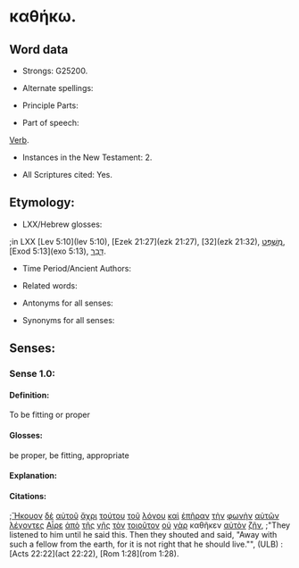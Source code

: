 # καθήκω.

<!-- Status: S3=Needs2ndReview -->
<!-- Lexica used for edits: BDAG, LN, FFM, A-S -->

## Word data

* Strongs: G25200.


* Alternate spellings:

* Principle Parts: 

* Part of speech: 

[Verb](http://ugg.readthedocs.io/en/latest/verb.html).

* Instances in the New Testament: 2.

* All Scriptures cited: Yes.

## Etymology: 

* LXX/Hebrew glosses: 

;in LXX [Lev 5:10](lev 5:10), [Ezek 21:27](ezk 21:27), [32](ezk 21:32), [מִשְׁפָּט](//en-uhal/H4941), [Exod 5:13](exo 5:13), [דָּבָר](//en-uhal/H1696).

* Time Period/Ancient Authors: 

* Related words: 

* Antonyms for all senses:

* Synonyms for all senses: 

## Senses:

### Sense 1.0:

#### Definition: 

To be fitting or proper

#### Glosses:

be proper, be fitting, appropriate

#### Explanation:

#### Citations:

;[Ἤκουον](../G01910/01.md) [δὲ](../G11610/01.md) [αὐτοῦ](../G08460/01.md) [ἄχρι](../G08910/01.md) [τούτου](../G37780/01.md) [τοῦ](../G35880/01.md) [λόγου](../G30560/01.md) [καὶ](../G25320/01.md) [ἐπῆραν](../G18690/01.md) [τὴν](../G35880/01.md) [φωνὴν](../G54560/01.md) [αὐτῶν](../G08460/01.md) [λέγοντες](../G30040/01.md) [Αἶρε](../G01420/01.md) [ἀπὸ](../G05750/01.md) [τῆς](../G35880/01.md) [γῆς](../G10930/01.md) [τὸν](../G35880/01.md) [τοιοῦτον](../G51080/01.md) [οὐ](../G37560/01.md) [γὰρ](../G10630/01.md) καθῆκεν [αὐτὸν](../G08460/01.md) [ζῆν](../G21980/01.md), 
;"They listened to him until he said this. Then they shouted and said, "Away with such a fellow from the earth, for it is not right that he should live."", (ULB)
:[Acts 22:22](act 22:22),  [Rom 1:28](rom 1:28).
